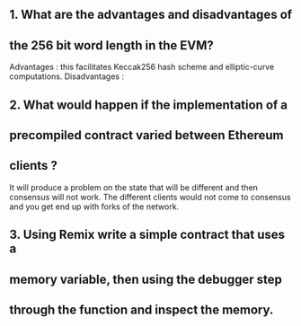 
## 1. What are the advantages and disadvantages of
## the 256 bit word length in the EVM?
Advantages : this facilitates Keccak256
hash scheme and elliptic-curve computations.
Disadvantages : 

## 2. What would happen if the implementation of a
## precompiled contract varied between Ethereum
## clients ?
It will produce a problem on the state that will be different and then consensus will not work.
The different clients would not come to consensus and you get end up with forks of the network.

## 3. Using Remix write a simple contract that uses a
## memory variable, then using the debugger step
## through the function and inspect the memory.


